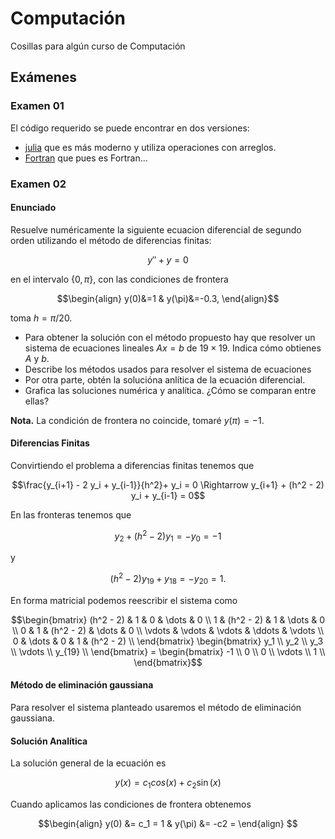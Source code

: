 # Computación

Cosillas para algún curso de Computación

## Exámenes

### Examen 01

El código requerido se puede encontrar en dos versiones:

- [julia](./examen-01.jl) que es más moderno y utiliza operaciones con arreglos.
- [Fortran](./examen-01.f90) que pues es Fortran...

### Examen 02

#### Enunciado

Resuelve numéricamente la siguiente ecuacion diferencial de segundo orden utilizando
el método de diferencias finitas:

```math
y'' + y = 0
```

en el intervalo $`\{0,\pi\}`$, con las condiciones de frontera 

```math
\begin{align}
y(0)&=1 & y(\pi)&=-0.3,
\end{align}
```

toma $`h=\pi/20`$.

- Para obtener la solución con el método propuesto hay que resolver un sistema
de ecuaciones lineales $`Ax=b`$ de $`19\times19`$. Indica cómo obtienes $`A`$ y
$`b`$.
- Describe los métodos usados para resolver el sistema de ecuaciones
- Por otra parte, obtén la solucióna anlítica de la ecuación diferencial.
- Grafica las soluciones numérica y analítica. ¿Cómo se comparan entre ellas?

**Nota.** La condición de frontera no coincide, tomaré $`y(\pi) = -1`$.

#### Diferencias Finitas

Convirtiendo el problema a diferencias finitas tenemos que

```math
\frac{y_{i+1} - 2 y_i + y_{i-1}}{h^2}+ y_i = 0
\Rightarrow
y_{i+1} + (h^2 - 2) y_i + y_{i-1} = 0
```

En las fronteras tenemos que

```math
y_2 + (h^2 - 2) y_1 = -y_0 = -1
```

y

```math
(h^2 - 2) y_{19} + y_{18} = -y_{20} = 1.
```

En forma matricial podemos reescribir el sistema como

```math
\begin{bmatrix}
(h^2 - 2) & 1 & 0 & \dots & 0 \\
1 & (h^2 - 2) & 1 & \dots & 0 \\
0 & 1 & (h^2 - 2) & \dots & 0 \\
\vdots & \vdots & \vdots & \ddots & \vdots \\
0 & \dots & 0 & 1 & (h^2 - 2) \\
\end{bmatrix}
\begin{bmatrix}
y_1 \\
y_2 \\
y_3 \\
\vdots \\
y_{19} \\
\end{bmatrix}
=
\begin{bmatrix}
-1 \\
0 \\
0 \\
\vdots \\
1 \\
\end{bmatrix}
```

#### Método de eliminación gaussiana

Para resolver el sistema planteado usaremos el método de eliminación gaussiana.

#### Solución Analítica

La solución general de la ecuación es

```math
y(x) = c_1 cos(x) + c_2\sin(x) 
```

Cuando aplicamos las condiciones de frontera obtenemos

```math
\begin{align}
y(0) &= c_1 = 1 &  y(\pi) &= -c2 = 
\end{align}
